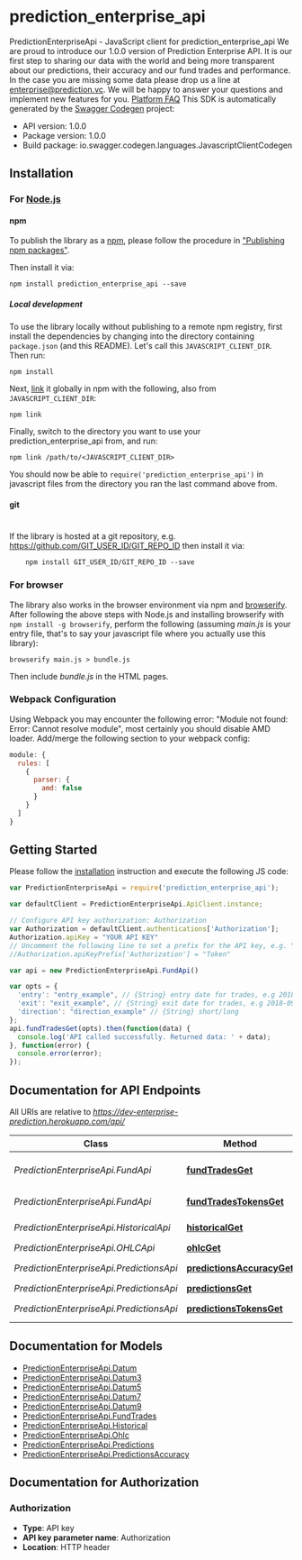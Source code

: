# prediction_enterprise_api

PredictionEnterpriseApi - JavaScript client for prediction_enterprise_api
We are proud to introduce our 1.0.0 version of Prediction Enterprise API.  It is our first step to sharing our data with the world and being more transparent about our predictions, their accuracy and our fund trades and performance.  In the case you are missing some data please drop us a line at enterprise@prediction.vc. We will be happy to answer your questions and implement new features for you.  [Platform FAQ](https://predictionvc.freshdesk.com/support/solutions/) 
This SDK is automatically generated by the [Swagger Codegen](https://github.com/swagger-api/swagger-codegen) project:

- API version: 1.0.0
- Package version: 1.0.0
- Build package: io.swagger.codegen.languages.JavascriptClientCodegen

## Installation

### For [Node.js](https://nodejs.org/)

#### npm

To publish the library as a [npm](https://www.npmjs.com/),
please follow the procedure in ["Publishing npm packages"](https://docs.npmjs.com/getting-started/publishing-npm-packages).

Then install it via:

```shell
npm install prediction_enterprise_api --save
```

##### Local development

To use the library locally without publishing to a remote npm registry, first install the dependencies by changing 
into the directory containing `package.json` (and this README). Let's call this `JAVASCRIPT_CLIENT_DIR`. Then run:

```shell
npm install
```

Next, [link](https://docs.npmjs.com/cli/link) it globally in npm with the following, also from `JAVASCRIPT_CLIENT_DIR`:

```shell
npm link
```

Finally, switch to the directory you want to use your prediction_enterprise_api from, and run:

```shell
npm link /path/to/<JAVASCRIPT_CLIENT_DIR>
```

You should now be able to `require('prediction_enterprise_api')` in javascript files from the directory you ran the last 
command above from.

#### git
#
If the library is hosted at a git repository, e.g.
https://github.com/GIT_USER_ID/GIT_REPO_ID
then install it via:

```shell
    npm install GIT_USER_ID/GIT_REPO_ID --save
```

### For browser

The library also works in the browser environment via npm and [browserify](http://browserify.org/). After following
the above steps with Node.js and installing browserify with `npm install -g browserify`,
perform the following (assuming *main.js* is your entry file, that's to say your javascript file where you actually 
use this library):

```shell
browserify main.js > bundle.js
```

Then include *bundle.js* in the HTML pages.

### Webpack Configuration

Using Webpack you may encounter the following error: "Module not found: Error:
Cannot resolve module", most certainly you should disable AMD loader. Add/merge
the following section to your webpack config:

```javascript
module: {
  rules: [
    {
      parser: {
        amd: false
      }
    }
  ]
}
```

## Getting Started

Please follow the [installation](#installation) instruction and execute the following JS code:

```javascript
var PredictionEnterpriseApi = require('prediction_enterprise_api');

var defaultClient = PredictionEnterpriseApi.ApiClient.instance;

// Configure API key authorization: Authorization
var Authorization = defaultClient.authentications['Authorization'];
Authorization.apiKey = "YOUR API KEY"
// Uncomment the following line to set a prefix for the API key, e.g. "Token" (defaults to null)
//Authorization.apiKeyPrefix['Authorization'] = "Token"

var api = new PredictionEnterpriseApi.FundApi()

var opts = { 
  'entry': "entry_example", // {String} entry date for trades, e.g 2018-09-01. (only for premium accounts)
  'exit': "exit_example", // {String} exit date for trades, e.g 2018-09-01. (only for premium accounts)
  'direction': "direction_example" // {String} short/long
};
api.fundTradesGet(opts).then(function(data) {
  console.log('API called successfully. Returned data: ' + data);
}, function(error) {
  console.error(error);
});


```

## Documentation for API Endpoints

All URIs are relative to *https://dev-enterprise-prediction.herokuapp.com/api/*

Class | Method | HTTP request | Description
------------ | ------------- | ------------- | -------------
*PredictionEnterpriseApi.FundApi* | [**fundTradesGet**](docs/FundApi.md#fundTradesGet) | **GET** /fund/trades | Prediction Fund trade data
*PredictionEnterpriseApi.FundApi* | [**fundTradesTokensGet**](docs/FundApi.md#fundTradesTokensGet) | **GET** /fund/trades/tokens | Traded tokens
*PredictionEnterpriseApi.HistoricalApi* | [**historicalGet**](docs/HistoricalApi.md#historicalGet) | **GET** /historical | Historical Data
*PredictionEnterpriseApi.OHLCApi* | [**ohlcGet**](docs/OHLCApi.md#ohlcGet) | **GET** /ohlc | OHLC Data
*PredictionEnterpriseApi.PredictionsApi* | [**predictionsAccuracyGet**](docs/PredictionsApi.md#predictionsAccuracyGet) | **GET** /predictions/accuracy | Accuracy
*PredictionEnterpriseApi.PredictionsApi* | [**predictionsGet**](docs/PredictionsApi.md#predictionsGet) | **GET** /predictions | Predictions
*PredictionEnterpriseApi.PredictionsApi* | [**predictionsTokensGet**](docs/PredictionsApi.md#predictionsTokensGet) | **GET** /predictions/tokens | Tokens


## Documentation for Models

 - [PredictionEnterpriseApi.Datum](docs/Datum.md)
 - [PredictionEnterpriseApi.Datum3](docs/Datum3.md)
 - [PredictionEnterpriseApi.Datum5](docs/Datum5.md)
 - [PredictionEnterpriseApi.Datum7](docs/Datum7.md)
 - [PredictionEnterpriseApi.Datum9](docs/Datum9.md)
 - [PredictionEnterpriseApi.FundTrades](docs/FundTrades.md)
 - [PredictionEnterpriseApi.Historical](docs/Historical.md)
 - [PredictionEnterpriseApi.Ohlc](docs/Ohlc.md)
 - [PredictionEnterpriseApi.Predictions](docs/Predictions.md)
 - [PredictionEnterpriseApi.PredictionsAccuracy](docs/PredictionsAccuracy.md)


## Documentation for Authorization


### Authorization

- **Type**: API key
- **API key parameter name**: Authorization
- **Location**: HTTP header

